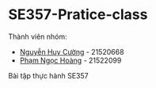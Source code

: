 # SE357-Pratice-class
Thành viên nhóm:
- [Nguyễn Huy Cường](https://github.com/dedyoc) - 21520668
- [Phạm Ngọc Hoàng](https://github.com/RosDeeper) - 21522099

Bài tập thực hành SE357

